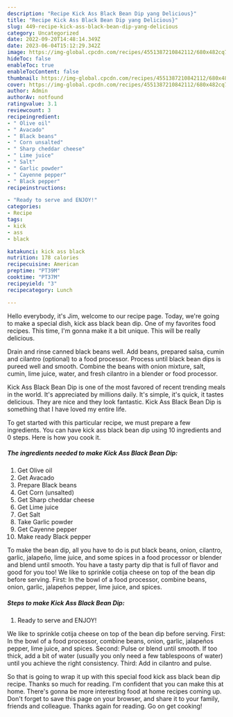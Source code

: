 ```yaml
---
description: "Recipe Kick Ass Black Bean Dip yang Delicious}"
title: "Recipe Kick Ass Black Bean Dip yang Delicious}"
slug: 449-recipe-kick-ass-black-bean-dip-yang-delicious
category: Uncategorized
date: 2022-09-20T14:48:14.349Z
date: 2023-06-04T15:12:29.342Z
image: https://img-global.cpcdn.com/recipes/4551387210842112/680x482cq70/kick-ass-black-bean-dip-recipe-main-photo.jpg
hideToc: false
enableToc: true
enableTocContent: false
thumbnail: https://img-global.cpcdn.com/recipes/4551387210842112/680x482cq70/kick-ass-black-bean-dip-recipe-main-photo.jpg
cover: https://img-global.cpcdn.com/recipes/4551387210842112/680x482cq70/kick-ass-black-bean-dip-recipe-main-photo.jpg
author: Admin
authorAv: notfound
ratingvalue: 3.1
reviewcount: 3
recipeingredient:
- " Olive oil"
- " Avacado"
- " Black beans"
- " Corn unsalted"
- " Sharp cheddar cheese"
- " Lime juice"
- " Salt"
- " Garlic powder"
- " Cayenne pepper"
- " Black pepper"
recipeinstructions:

- "Ready to serve and ENJOY!"
categories:
- Recipe
tags:
- kick
- ass
- black

katakunci: kick ass black 
nutrition: 178 calories
recipecuisine: American
preptime: "PT39M"
cooktime: "PT37M"
recipeyield: "3"
recipecategory: Lunch

---
```



Hello everybody, it's Jim, welcome to our recipe page. Today, we're going to make a special dish, kick ass black bean dip. One of my favorites food recipes. This time, I'm gonna make it a bit unique. This will be really delicious.

Drain and rinse canned black beans well. Add beans, prepared salsa, cumin and cilantro (optional) to a food processor. Process until black bean dips is pureed well and smooth. Combine the beans with onion mixture, salt, cumin, lime juice, water, and fresh cilantro in a blender or food processor.

Kick Ass Black Bean Dip is one of the most favored of recent trending meals in the world. It's appreciated by millions daily. It's simple, it's quick, it tastes delicious. They are nice and they look fantastic. Kick Ass Black Bean Dip is something that I have loved my entire life.


To get started with this particular recipe, we must prepare a few ingredients. You can have kick ass black bean dip using 10 ingredients and 0 steps. Here is how you cook it.

<!--inarticleads1-->

##### The ingredients needed to make Kick Ass Black Bean Dip:

1. Get  Olive oil
1. Get  Avacado
1. Prepare  Black beans
1. Get  Corn (unsalted)
1. Get  Sharp cheddar cheese
1. Get  Lime juice
1. Get  Salt
1. Take  Garlic powder
1. Get  Cayenne pepper
1. Make ready  Black pepper


To make the bean dip, all you have to do is put black beans, onion, cilantro, garlic, jalapeño, lime juice, and some spices in a food processor or blender and blend until smooth. You have a tasty party dip that is full of flavor and good for you too! We like to sprinkle cotija cheese on top of the bean dip before serving. First: In the bowl of a food processor, combine beans, onion, garlic, jalapeños pepper, lime juice, and spices. 

<!--inarticleads2-->

##### Steps to make Kick Ass Black Bean Dip:


1. Ready to serve and ENJOY!

We like to sprinkle cotija cheese on top of the bean dip before serving. First: In the bowl of a food processor, combine beans, onion, garlic, jalapeños pepper, lime juice, and spices. Second: Pulse or blend until smooth. If too thick, add a bit of water (usually you only need a few tablespoons of water) until you achieve the right consistency. Third: Add in cilantro and pulse. 

So that is going to wrap it up with this special food kick ass black bean dip recipe. Thanks so much for reading. I'm confident that you can make this at home. There's gonna be more interesting food at home recipes coming up. Don't forget to save this page on your browser, and share it to your family, friends and colleague. Thanks again for reading. Go on get cooking!
